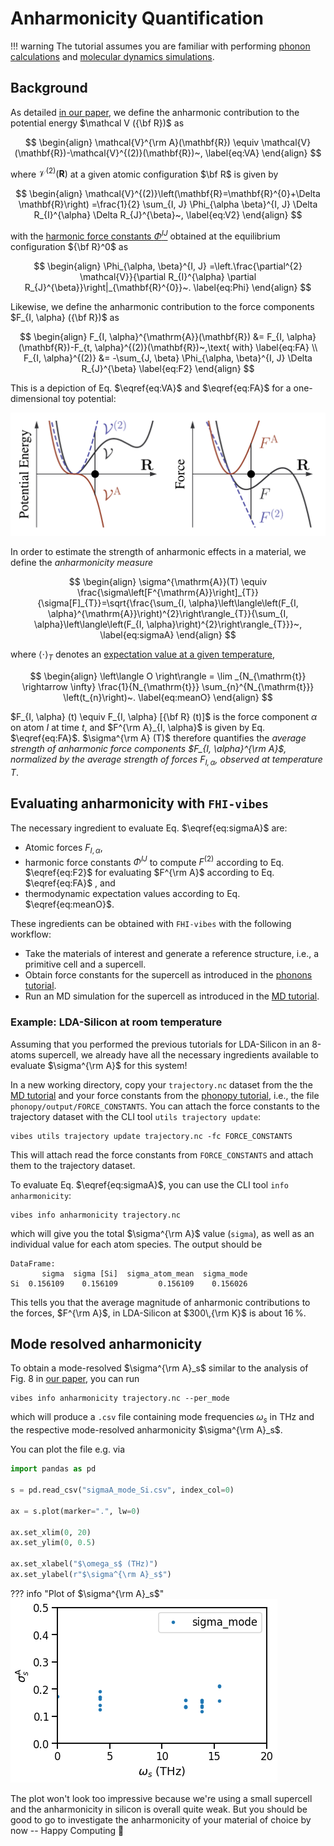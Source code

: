 # Anharmonicity Quantification

!!! warning
	The tutorial assumes you are familiar with performing [phonon calculations](2_phonopy.md) and [molecular dynamics simulations](3_md_ab_initio.md).

## Background

As detailed [in our paper](https://arxiv.org/abs/2006.14672), we define the anharmonic contribution to the potential energy $\mathcal V ({\bf R})$ as

$$
\begin{align}
	\mathcal{V}^{\rm A}(\mathbf{R}) \equiv \mathcal{V}(\mathbf{R})-\mathcal{V}^{(2)}(\mathbf{R})~,
	\label{eq:VA}
\end{align}
$$

where $\mathcal{V}^{(2)}(\mathbf{R})$ at a given atomic configuration $\bf R$ is given by

$$
\begin{align}
	\mathcal{V}^{(2)}\left(\mathbf{R}=\mathbf{R}^{0}+\Delta \mathbf{R}\right)
	=\frac{1}{2} \sum_{I, J} \Phi_{\alpha \beta}^{I, J} \Delta R_{I}^{\alpha} \Delta R_{J}^{\beta}~,
\label{eq:V2}
\end{align}
$$

with the [harmonic force constants $\Phi^{IJ}$](2_phonopy_intro.md) obtained at the equilibrium configuration ${\bf R}^0$ as

$$
\begin{align}
	\Phi_{\alpha, \beta}^{I, J}
	=\left.\frac{\partial^{2} \mathcal{V}}{\partial R_{I}^{\alpha} \partial R_{J}^{\beta}}\right|_{\mathbf{R}^{0}}~.
	\label{eq:Phi}
\end{align}
$$

Likewise, we define the anharmonic contribution to the force components $F_{I, \alpha} ({\bf R})$ as

$$
\begin{align}
	F_{I, \alpha}^{\mathrm{A}}(\mathbf{R})
	&=
	F_{I, \alpha}(\mathbf{R})-F_{t, \alpha}^{(2)}(\mathbf{R})~,\text{ with} \label{eq:FA} \\
	F_{I, \alpha}^{(2)}
	&=
	-\sum_{J, \beta} \Phi_{\alpha, \beta}^{I, J} \Delta R_{J}^{\beta}
	\label{eq:F2}
\end{align}
$$

This is a depiction of Eq. $\eqref{eq:VA}$ and $\eqref{eq:FA}$ for a one-dimensional toy potential:

![image](assets/PES_sketch.png)

In order to estimate the strength of anharmonic effects in a material, we define the _anharmonicity measure_

$$
\begin{align}
\sigma^{\mathrm{A}}(T) \equiv \frac{\sigma\left[F^{\mathrm{A}}\right]_{T}}{\sigma[F]_{T}}=\sqrt{\frac{\sum_{I, \alpha}\left\langle\left(F_{I, \alpha}^{\mathrm{A}}\right)^{2}\right\rangle_{T}}{\sum_{I, \alpha}\left\langle\left(F_{I, \alpha}\right)^{2}\right\rangle_{T}}}~,
\label{eq:sigmaA}
\end{align}
$$

where $\langle \cdot \rangle_T$ denotes an [expectation value at a given temperature](3_md_postprocess.md#expectation-value-and-convergence-estimation),

$$
\begin{align}
	\left\langle O \right\rangle
	= \lim _{N_{\mathrm{t}} \rightarrow \infty}
	\frac{1}{N_{\mathrm{t}}} \sum_{n}^{N_{\mathrm{t}}} \left(t_{n}\right)~.
	\label{eq:meanO}
\end{align}
$$

$F_{I, \alpha} (t) \equiv F_{I, \alpha} [{\bf R} (t)]$ is the force component $\alpha$ on atom $I$ at time $t$, and $F^{\rm A}_{I, \alpha}$ is given by Eq. $\eqref{eq:FA}$. $\sigma^{\rm A} (T)$ therefore quantifies the _average strength of anharmonic force components $F_{I, \alpha}^{\rm A}$, normalized by the average strength of forces $F_{I, \alpha}$, observed at temperature $T$_.



## Evaluating anharmonicity with `FHI-vibes`

The necessary ingredient to evaluate Eq. $\eqref{eq:sigmaA}$ are:

- Atomic forces $F_{I, \alpha}$,
- harmonic force constants $\Phi^{IJ}$ to compute $F^{(2)}$ according to Eq. $\eqref{eq:F2}$ for evaluating $F^{\rm A}$ according to Eq. $\eqref{eq:FA}$ , and
- thermodynamic expectation values according to Eq. $\eqref{eq:meanO}$.

These ingredients can be obtained with `FHI-vibes` with the following workflow:

- Take the materials of interest and generate a reference structure, i.e., a primitive cell and a supercell.
- Obtain force constants for the supercell as introduced in the [phonons tutorial](2_phonopy.md).
- Run an MD simulation for the supercell as introduced in the [MD tutorial](3_md_ab_initio.md).

### Example: LDA-Silicon at room temperature

Assuming that  you performed the previous tutorials for LDA-Silicon in an 8-atoms supercell, we already have all the necessary ingredients available to evaluate $\sigma^{\rm A}$ for this system!

In a new working directory, copy your `trajectory.nc` dataset from the the [MD tutorial](3_md_ab_initio.md) and your force constants from the [phonopy tutorial](2_phonopy.md), i.e., the file `phonopy/output/FORCE_CONSTANTS`. You can attach the force constants to the trajectory dataset with the CLI tool `utils trajectory update`:

```
vibes utils trajectory update trajectory.nc -fc FORCE_CONSTANTS
```

This will attach read the force constants from `FORCE_CONSTANTS` and attach them to the trajectory dataset.

To evaluate Eq. $\eqref{eq:sigmaA}$, you can use the CLI tool `info anharmonicity`:

```
vibes info anharmonicity trajectory.nc
```

which will give you the total $\sigma^{\rm A}$ value (`sigma`), as well as an individual value for each atom species. The output should be

```
DataFrame:
       sigma  sigma [Si]  sigma_atom_mean  sigma_mode
Si  0.156109    0.156109         0.156109    0.156026
```

This tells you that the average magnitude of anharmonic contributions to the forces, $F^{\rm A}$, in LDA-Silicon at $300\,{\rm K}$ is about $16\,\%$.

## Mode resolved anharmonicity

To obtain a mode-resolved $\sigma^{\rm A}_s$ similar to the analysis of Fig. 8 in [our paper](https://arxiv.org/pdf/2006.14672.pdf), you can run

```
vibes info anharmonicity trajectory.nc --per_mode
```

which will produce a `.csv` file containing mode frequencies $\omega_s$ in THz and the respective mode-resolved anharmonicity $\sigma^{\rm A}_s$.

You can plot the file e.g. via

```python
import pandas as pd

s = pd.read_csv("sigmaA_mode_Si.csv", index_col=0)

ax = s.plot(marker=".", lw=0)

ax.set_xlim(0, 20)
ax.set_ylim(0, 0.5)

ax.set_xlabel("$\omega_s$ (THz)")
ax.set_ylabel(r"$\sigma^{\rm A}_s$")
```

??? info "Plot of $\sigma^{\rm A}_s$"
	![image](assets/sigma_mode_Si.png)

The plot won't look too impressive because we're using a small supercell and the anharmonicity in silicon is overall quite weak. But you should be good to go to investigate the anharmonicity of your material of choice by now -- Happy Computing 💪